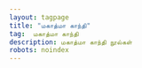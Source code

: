 ```yaml
---
layout: tagpage
title: "மகாத்மா காந்தி"
tag:  மகாத்மா காந்தி
description: மகாத்மா காந்தி நூல்கள்
robots: noindex
---
```

